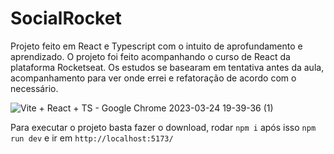 # SocialRocket


Projeto feito em React e Typescript com o intuito de aprofundamento e aprendizado.
O projeto foi feito acompanhando o curso de React da plataforma Rocketseat.
Os estudos se basearam em tentativa antes da aula, acompanhamento para ver onde errei e refatoração de acordo com o necessário.


![Vite + React + TS - Google Chrome 2023-03-24 19-39-36 (1)](https://user-images.githubusercontent.com/36806973/227658635-ccad6459-641b-4133-a5b2-1dc3cecee0de.gif)




Para executar o projeto basta fazer o download, rodar `npm i` após isso `npm run dev` e ir em `http://localhost:5173/`
